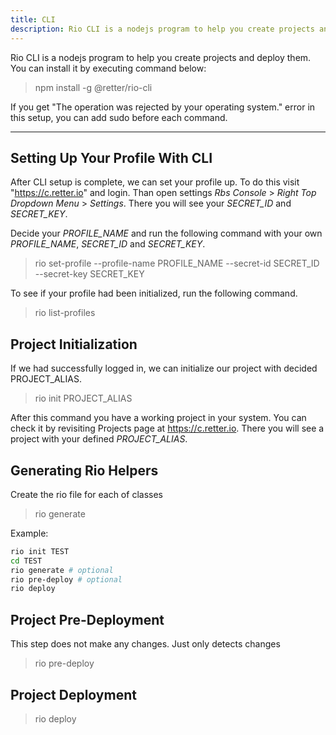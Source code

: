 ```yaml
---
title: CLI
description: Rio CLI is a nodejs program to help you create projects and deploy them.
---
```


Rio CLI is a nodejs program to help you create projects and deploy them.
You can install it by executing command below:

> npm install -g @retter/rio-cli

If you get "The operation was rejected by your operating system." error in this setup, you can add sudo before each command.

---

## Setting Up Your Profile With CLI

After CLI setup is complete, we can set your profile up. To do this visit "https://c.retter.io" and login.
Than open settings *Rbs Console* > *Right Top Dropdown Menu* > *Settings*.
There you will see your *SECRET_ID* and *SECRET_KEY*.

Decide your *PROFILE_NAME* and run the following command with your own *PROFILE_NAME*, *SECRET_ID* and *SECRET_KEY*.

> rio set-profile --profile-name PROFILE_NAME --secret-id SECRET_ID --secret-key SECRET_KEY

To see if your profile had been initialized, run the following command.

> rio list-profiles

## Project Initialization

If we had successfully logged in, we can initialize our project with decided PROJECT_ALIAS.

> rio init PROJECT_ALIAS

After this command you have a working project in your system.
You can check it by revisiting Projects page at <https://c.retter.io>.
There you will see a project with your defined *PROJECT_ALIAS*.

## Generating Rio Helpers

Create the rio file for each of classes

> rio generate

Example:

```bash
rio init TEST
cd TEST
rio generate # optional
rio pre-deploy # optional
rio deploy
```

## Project Pre-Deployment

This step does not make any changes. Just only detects changes

> rio pre-deploy

## Project Deployment

> rio deploy
